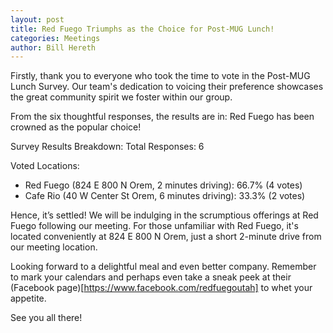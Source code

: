 ```yaml
---
layout: post
title: Red Fuego Triumphs as the Choice for Post-MUG Lunch!
categories: Meetings
author: Bill Hereth
---
```


Firstly, thank you to everyone who took the time to vote in the Post-MUG Lunch Survey. Our team's dedication to voicing their preference showcases the great community spirit we foster within our group.

From the six thoughtful responses, the results are in: Red Fuego has been crowned as the popular choice!

Survey Results Breakdown:
Total Responses: 6

Voted Locations:

- Red Fuego (824 E 800 N Orem, 2 minutes driving): 66.7% (4 votes)
- Cafe Rio (40 W Center St Orem, 6 minutes driving): 33.3% (2 votes)

Hence, it’s settled! We will be indulging in the scrumptious offerings at Red Fuego following our meeting. For those unfamiliar with Red Fuego, it's located conveniently at 824 E 800 N Orem, just a short 2-minute drive from our meeting location.

Looking forward to a delightful meal and even better company. Remember to mark your calendars and perhaps even take a sneak peek at their (Facebook page)[https://www.facebook.com/redfuegoutah] to whet your appetite.

See you all there!
